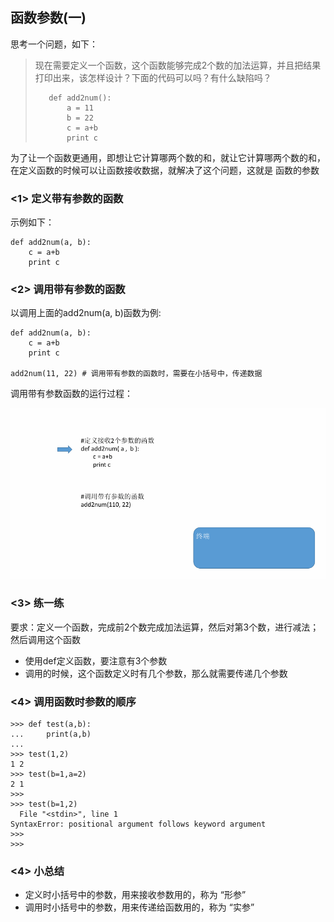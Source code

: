 ## 函数参数(一)

思考一个问题，如下：

> 现在需要定义一个函数，这个函数能够完成2个数的加法运算，并且把结果打印出来，该怎样设计？下面的代码可以吗？有什么缺陷吗？
>
> ```
>    def add2num():
>        a = 11
>        b = 22
>        c = a+b
>        print c
> ```

为了让一个函数更通用，即想让它计算哪两个数的和，就让它计算哪两个数的和，在定义函数的时候可以让函数接收数据，就解决了这个问题，这就是 函数的参数

### <1> 定义带有参数的函数

示例如下：

```
def add2num(a, b):
    c = a+b
    print c
```

### <2> 调用带有参数的函数

以调用上面的add2num(a, b)函数为例:

```
def add2num(a, b):
    c = a+b
    print c

add2num(11, 22) # 调用带有参数的函数时，需要在小括号中，传递数据
```

调用带有参数函数的运行过程：

![调用带有参数函数](../Images/01-第5天-2.gif)

### <3> 练一练

要求：定义一个函数，完成前2个数完成加法运算，然后对第3个数，进行减法；然后调用这个函数

- 使用def定义函数，要注意有3个参数
- 调用的时候，这个函数定义时有几个参数，那么就需要传递几个参数

### <4> 调用函数时参数的顺序

```
>>> def test(a,b):
...     print(a,b)
... 
>>> test(1,2)
1 2
>>> test(b=1,a=2)
2 1
>>> 
>>> test(b=1,2)
  File "<stdin>", line 1
SyntaxError: positional argument follows keyword argument
>>> 
>>>
```

### <4> 小总结

- 定义时小括号中的参数，用来接收参数用的，称为 “形参”
- 调用时小括号中的参数，用来传递给函数用的，称为 “实参”